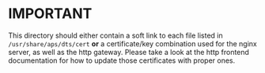 # IMPORTANT

This directory should either contain a soft link to each file listed in `/usr/share/aps/dts/cert` **or** a certificate/key combination used for the nginx server, as well as the http gateway.
Please take a look at the http frontend documentation for how to update those certificates with proper ones.
